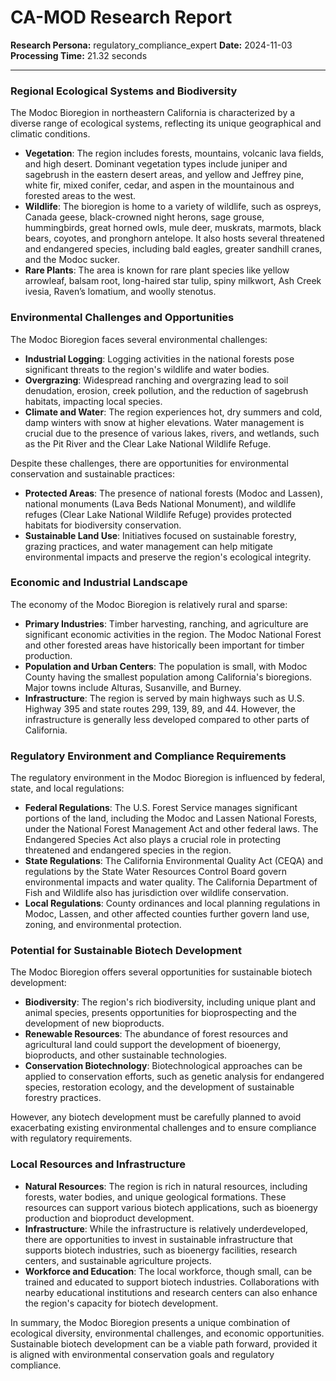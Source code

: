 # CA-MOD Research Report

**Research Persona:** regulatory_compliance_expert
**Date:** 2024-11-03
**Processing Time:** 21.32 seconds

---

### Regional Ecological Systems and Biodiversity

The Modoc Bioregion in northeastern California is characterized by a diverse range of ecological systems, reflecting its unique geographical and climatic conditions.

- **Vegetation**: The region includes forests, mountains, volcanic lava fields, and high desert. Dominant vegetation types include juniper and sagebrush in the eastern desert areas, and yellow and Jeffrey pine, white fir, mixed conifer, cedar, and aspen in the mountainous and forested areas to the west.
- **Wildlife**: The bioregion is home to a variety of wildlife, such as ospreys, Canada geese, black-crowned night herons, sage grouse, hummingbirds, great horned owls, mule deer, muskrats, marmots, black bears, coyotes, and pronghorn antelope. It also hosts several threatened and endangered species, including bald eagles, greater sandhill cranes, and the Modoc sucker.
- **Rare Plants**: The area is known for rare plant species like yellow arrowleaf, balsam root, long-haired star tulip, spiny milkwort, Ash Creek ivesia, Raven’s lomatium, and woolly stenotus.

### Environmental Challenges and Opportunities

The Modoc Bioregion faces several environmental challenges:

- **Industrial Logging**: Logging activities in the national forests pose significant threats to the region's wildlife and water bodies.
- **Overgrazing**: Widespread ranching and overgrazing lead to soil denudation, erosion, creek pollution, and the reduction of sagebrush habitats, impacting local species.
- **Climate and Water**: The region experiences hot, dry summers and cold, damp winters with snow at higher elevations. Water management is crucial due to the presence of various lakes, rivers, and wetlands, such as the Pit River and the Clear Lake National Wildlife Refuge.

Despite these challenges, there are opportunities for environmental conservation and sustainable practices:
- **Protected Areas**: The presence of national forests (Modoc and Lassen), national monuments (Lava Beds National Monument), and wildlife refuges (Clear Lake National Wildlife Refuge) provides protected habitats for biodiversity conservation.
- **Sustainable Land Use**: Initiatives focused on sustainable forestry, grazing practices, and water management can help mitigate environmental impacts and preserve the region's ecological integrity.

### Economic and Industrial Landscape

The economy of the Modoc Bioregion is relatively rural and sparse:

- **Primary Industries**: Timber harvesting, ranching, and agriculture are significant economic activities in the region. The Modoc National Forest and other forested areas have historically been important for timber production.
- **Population and Urban Centers**: The population is small, with Modoc County having the smallest population among California's bioregions. Major towns include Alturas, Susanville, and Burney.
- **Infrastructure**: The region is served by main highways such as U.S. Highway 395 and state routes 299, 139, 89, and 44. However, the infrastructure is generally less developed compared to other parts of California.

### Regulatory Environment and Compliance Requirements

The regulatory environment in the Modoc Bioregion is influenced by federal, state, and local regulations:

- **Federal Regulations**: The U.S. Forest Service manages significant portions of the land, including the Modoc and Lassen National Forests, under the National Forest Management Act and other federal laws. The Endangered Species Act also plays a crucial role in protecting threatened and endangered species in the region.
- **State Regulations**: The California Environmental Quality Act (CEQA) and regulations by the State Water Resources Control Board govern environmental impacts and water quality. The California Department of Fish and Wildlife also has jurisdiction over wildlife conservation.
- **Local Regulations**: County ordinances and local planning regulations in Modoc, Lassen, and other affected counties further govern land use, zoning, and environmental protection.

### Potential for Sustainable Biotech Development

The Modoc Bioregion offers several opportunities for sustainable biotech development:

- **Biodiversity**: The region's rich biodiversity, including unique plant and animal species, presents opportunities for bioprospecting and the development of new bioproducts.
- **Renewable Resources**: The abundance of forest resources and agricultural land could support the development of bioenergy, bioproducts, and other sustainable technologies.
- **Conservation Biotechnology**: Biotechnological approaches can be applied to conservation efforts, such as genetic analysis for endangered species, restoration ecology, and the development of sustainable forestry practices.

However, any biotech development must be carefully planned to avoid exacerbating existing environmental challenges and to ensure compliance with regulatory requirements.

### Local Resources and Infrastructure

- **Natural Resources**: The region is rich in natural resources, including forests, water bodies, and unique geological formations. These resources can support various biotech applications, such as bioenergy production and bioproduct development.
- **Infrastructure**: While the infrastructure is relatively underdeveloped, there are opportunities to invest in sustainable infrastructure that supports biotech industries, such as bioenergy facilities, research centers, and sustainable agriculture projects.
- **Workforce and Education**: The local workforce, though small, can be trained and educated to support biotech industries. Collaborations with nearby educational institutions and research centers can also enhance the region's capacity for biotech development.

In summary, the Modoc Bioregion presents a unique combination of ecological diversity, environmental challenges, and economic opportunities. Sustainable biotech development can be a viable path forward, provided it is aligned with environmental conservation goals and regulatory compliance.